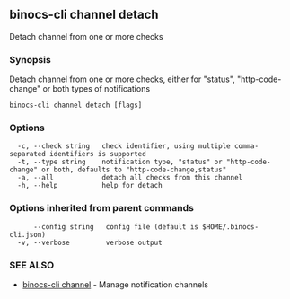 ## binocs-cli channel detach

Detach channel from one or more checks

### Synopsis


Detach channel from one or more checks, either for "status", "http-code-change" or both types of notifications


```
binocs-cli channel detach [flags]
```

### Options

```
  -c, --check string   check identifier, using multiple comma-separated identifiers is supported
  -t, --type string    notification type, "status" or "http-code-change" or both, defaults to "http-code-change,status"
  -a, --all            detach all checks from this channel
  -h, --help           help for detach
```

### Options inherited from parent commands

```
      --config string   config file (default is $HOME/.binocs-cli.json)
  -v, --verbose         verbose output
```

### SEE ALSO

* [binocs-cli channel](binocs-cli_channel.md)	 - Manage notification channels

